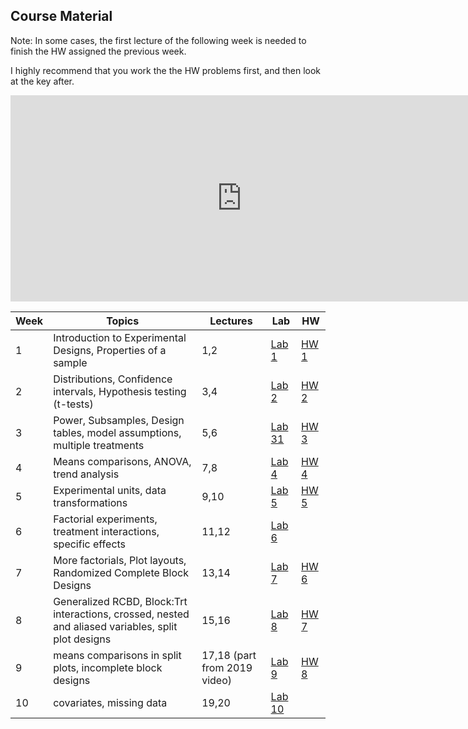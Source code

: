 ## Course Material

Note: In some cases, the first lecture of the following week is needed to finish the HW assigned the previous week. 

I highly recommend that you work the the HW problems first, and then look at the key after. 

<iframe src="https://www.kaltura.com/p/1770401/sp/177040100/embedIframeJs/uiconf_id/24976411/partner_id/1770401/widget_id/0_yrtz9g1b?iframeembed=true&playerId=kaltura_player_&flashvars[playlistAPI.kpl0Id]=0_pzw7unv8&flashvars[ks]=&&flashvars[imageDefaultDuration]=30&flashvars[mediaProtocol]=rtmp&flashvars[streamerType]=rtmp&flashvars[streamerUrl]=rtmp://www.kaltura.com:1935&flashvars[rtmpFlavors]=1&flashvars[localizationCode]=en&flashvars[leadWithHTML5]=true&flashvars[nextPrevBtn.plugin]=true&flashvars[sideBarContainer.plugin]=true&flashvars[sideBarContainer.position]=left&flashvars[sideBarContainer.clickToClose]=true&flashvars[chapters.plugin]=true&flashvars[chapters.layout]=vertical&flashvars[chapters.thumbnailRotator]=false&flashvars[streamSelector.plugin]=true&flashvars[EmbedPlayer.SpinnerTarget]=videoHolder&flashvars[dualScreen.plugin]=true&flashvars[playlistAPI.playlistUrl]=https://video.ucdavis.edu/playlist/details/{playlistAPI.kpl0Id}" width="740" height="330" allowfullscreen webkitallowfullscreen mozAllowFullScreen allow="autoplay *; fullscreen *; encrypted-media *" sandbox="allow-forms allow-same-origin allow-scripts allow-top-navigation allow-pointer-lock allow-popups allow-modals allow-orientation-lock allow-popups-to-escape-sandbox allow-presentation allow-top-navigation-by-user-activation" frameborder="0" title="Kaltura Player"></iframe>


| Week | Topics                                                                                              | Lectures                     | Lab                                                                         | HW                                                                   |
|------|-----------------------------------------------------------------------------------------------------|------------------------------|-----------------------------------------------------------------------------|----------------------------------------------------------------------|
| 1    | Introduction to Experimental Designs, Properties of a sample                                        | 1,2                          | [Lab 1](https://github.com/deruncie/PLS205_course/tree/master/Labs/Lab_1)   | [HW 1](https://github.com/deruncie/PLS205_course/tree/master/HW/HW1) |
| 2    | Distributions, Confidence intervals, Hypothesis testing (t-tests)                                   | 3,4                          | [Lab 2](https://github.com/deruncie/PLS205_course/tree/master/Labs/Lab_2)   | [HW 2](https://github.com/deruncie/PLS205_course/tree/master/HW/HW2) |
| 3    | Power, Subsamples, Design tables, model assumptions, multiple treatments                            | 5,6                          | [Lab 31](https://github.com/deruncie/PLS205_course/tree/master/Labs/Lab_3)  | [HW 3](https://github.com/deruncie/PLS205_course/tree/master/HW/HW3) |
| 4    | Means comparisons, ANOVA, trend analysis                                                            | 7,8                          | [Lab 4](https://github.com/deruncie/PLS205_course/tree/master/Labs/Lab_4)   | [HW 4](https://github.com/deruncie/PLS205_course/tree/master/HW/HW4) |
| 5    | Experimental units, data transformations                                                            | 9,10                         | [Lab 5](https://github.com/deruncie/PLS205_course/tree/master/Labs/Lab_5)   | [HW 5](https://github.com/deruncie/PLS205_course/tree/master/HW/HW5) |
| 6    | Factorial experiments, treatment interactions, specific effects                                     | 11,12                        | [Lab 6](https://github.com/deruncie/PLS205_course/tree/master/Labs/Lab_6)   |                                                                      |
| 7    | More factorials, Plot layouts, Randomized Complete Block Designs                                    | 13,14                        | [Lab 7](https://github.com/deruncie/PLS205_course/tree/master/Labs/Lab_7)   | [HW 6](https://github.com/deruncie/PLS205_course/tree/master/HW/HW6) |
| 8    | Generalized RCBD, Block:Trt interactions, crossed, nested and aliased variables, split plot designs | 15,16                        | [Lab 8](https://github.com/deruncie/PLS205_course/tree/master/Labs/Lab_8)   | [HW 7](https://github.com/deruncie/PLS205_course/tree/master/HW/HW7) |
| 9    | means comparisons in split plots, incomplete block designs                                          | 17,18 (part from 2019 video) | [Lab 9](https://github.com/deruncie/PLS205_course/tree/master/Labs/Lab_9)   | [HW 8](https://github.com/deruncie/PLS205_course/tree/master/HW/HW8) |
| 10   | covariates, missing data                                                                            | 19,20                        | [Lab 10](https://github.com/deruncie/PLS205_course/tree/master/Labs/Lab_10) |                                                                      |

<script>var clicky_site_ids = clicky_site_ids || []; clicky_site_ids.push(101246412);</script>
<script async src="//static.getclicky.com/js"></script>
<noscript><p><img alt="Clicky" width="1" height="1" src="//in.getclicky.com/101246412ns.gif" /></p></noscript>